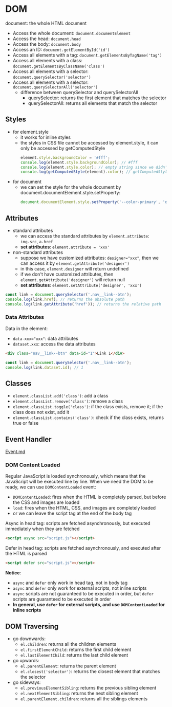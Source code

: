 # DOM

document: the whole HTML document
- Access the whole document: `document.documentElement`
- Access the head: `document.head`
- Access the body: `document.body`
- Access an ID: `document.getElementById('id')`
- Access all elements with a tag: `document.getElementsByTagName('tag')`
- Access all elements with a class: `document.getElementsByClassName('class')`
- Access all elements with a selector: `document.querySelector('selector')`
- Access all elements with a selector: `document.querySelectorAll('selector')`
  - difference between querySelector and querySelectorAll
    - querySelector: returns the first element that matches the selector
    - querySelectorAll: returns all elements that match the selector

## Styles
- for element.style
  - it works for inline styles
  - the styles in CSS file cannot be accessed by element.style, it can only be accessed by getComputedStyle
    ```js
    element.style.backgroundColor = '#fff';
    console.log(element.style.backgroundColor); // #fff
    console.log(element.style.color); // empty string since we didn't set the color
    console.log(getComputedStyle(element).color); // getComputedStyle will return every style
    ```
- for document
  - we can set the style for the whole document by document.documentElement.style.setProperty:
    ```js
    document.documentElement.style.setProperty('--color-primary', 'orangered');
    ```

## Attributes
- standard attributes
  - we can access the standard attributes by `element.attribute`: `img.src`, `a.href`
  - **set attributes**: `element.attribute = 'xxx'`
- non-standard attributes
  - suppose we have customized attributes: `designer="xxx"`, then we can access it by `element.getAttribute('designer')`
  - in this case, `element.designer` will return undefined
  - if we don't have customized attributes, then `element.getAttribute('designer')` will return null
  - **set attributes**: `element.setAttribute('designer', 'xxx')`

```js
const link = document.querySelector('.nav__link--btn');
console.log(link.href); // returns the absolute path
console.log(link.getAttribute('href')); // returns the relative path
```

### Data Attributes
Data in the element:
- `data-xxx="xxx"`: data attributes
- `dataset.xxx`: access the data attributes

```html
<div class="nav__link--btn" data-id="1">Link 1</div>
```

```js
const link = document.querySelector('.nav__link--btn');
console.log(link.dataset.id); // 1
```


## Classes
- `element.classList.add('class')`: add a class
- `element.classList.remove('class')`: remove a class
- `element.classList.toggle('class')`: if the class exists, remove it; if the class does not exist, add it
- `element.classList.contains('class')`: check if the class exists, returns true or false

## Event Handler
[Event.md](Notes/Event.md)

### DOM Content Loaded
Regular JavaScript is loaded synchronously, which means that the JavaScript will be executed line by line.
When we need the DOM to be ready, we can use `DOMContentLoaded` event:
- `DOMContentLoaded`: fires when the HTML is completely parsed, but before the CSS and images are loaded
- `load`: fires when the HTML, CSS, and images are completely loaded
- or we can leave the script tag at the end of the body tag

Async in head tag: scripts are fetched asynchronously, but executed immediately when they are fetched
```html
<script async src="script.js"></script>
```

Defer in head tag: scripts are fetched asynchronously, and executed after the HTML is parsed
```html
<script defer src="script.js"></script>
```

**Notice**:
- `async` and `defer` only work in head tag, not in body tag
- `async` and `defer` only work for external scripts, not inline scripts
- `async` scripts are not guaranteed to be executed in order, but `defer` scripts are guaranteed to be executed in order
- **In general, use `defer` for external scripts, and use `DOMContentLoaded` for inline scripts**


## DOM Traversing
- go downwards:
  - `el.children`: returns all the children elements
  - `el.firstElementChild`: returns the first child element
  - `el.lastElementChild`: returns the last child element
- go upwards:
  - `el.parentElement`: returns the parent element
  - `el.closest('selector')`: returns the closest element that matches the selector
- go sideways:
  - `el.previousElementSibling`: returns the previous sibling element
  - `el.nextElementSibling`: returns the next sibling element
  - `el.parentElement.children`: returns all the siblings elements
